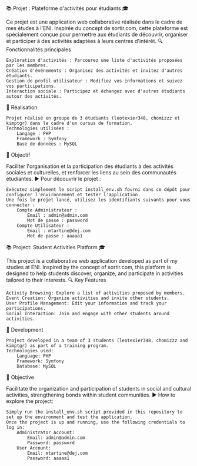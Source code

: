 📚 Projet : Plateforme d'activités pour étudiants 🎓

Ce projet est une application web collaborative réalisée dans le cadre de mes études à l'ENI. Inspirée du concept de sortir.com, cette plateforme est spécialement conçue pour permettre aux étudiants de découvrir, organiser et participer à des activités adaptées à leurs centres d'intérêt.
🔍 Fonctionnalités principales

    Exploration d'activités : Parcourez une liste d'activités proposées par les membres.
    Création d'événements : Organisez des activités et invitez d'autres étudiants.
    Gestion de profil utilisateur : Modifiez vos informations et suivez vos participations.
    Interaction sociale : Participez et échangez avec d'autres étudiants autour des activités.

👥 Réalisation

    Projet réalisé en groupe de 3 étudiants (leotexier348, chomizzz et kimptgr) dans le cadre d'un cursus de formation.
    Technologies utilisées :
        Langage : PHP
        Framework : Symfony
        Base de données : MySQL

🎯 Objectif

Faciliter l'organisation et la participation des étudiants à des activités sociales et culturelles, et renforcer les liens au sein des communautés étudiantes.
▶️ Pour découvrir le projet :

    Exécutez simplement le script install_env.sh fourni dans ce dépôt pour configurer l'environnement et tester l'application.
    Une fois le projet lancé, utilisez les identifiants suivants pour vous connecter :
        Compte Administrateur :
            Email : admin@admin.com
            Mot de passe : password
        Compte Utilisateur :
            Email : mtartine@dej.com
            Mot de passe : aaaaa1

📚 Project: Student Activities Platform 🎓

This project is a collaborative web application developed as part of my studies at ENI. Inspired by the concept of sortir.com, this platform is designed to help students discover, organize, and participate in activities tailored to their interests.
🔍 Key Features

    Activity Browsing: Explore a list of activities proposed by members.
    Event Creation: Organize activities and invite other students.
    User Profile Management: Edit your information and track your participations.
    Social Interaction: Join and engage with other students around activities.

👥 Development

    Project developed in a team of 3 students (leotexier348, chomizzz and kimptgr) as part of a training program.
    Technologies used:
        Language: PHP
        Framework: Symfony
        Database: MySQL

🎯 Objective

Facilitate the organization and participation of students in social and cultural activities, strengthening bonds within student communities.
▶️ How to explore the project:

    Simply run the install_env.sh script provided in this repository to set up the environment and test the application.
    Once the project is up and running, use the following credentials to log in:
        Administrator Account:
            Email: admin@admin.com
            Password: password
        User Account:
            Email: mtartine@dej.com
            Password: aaaaa1
